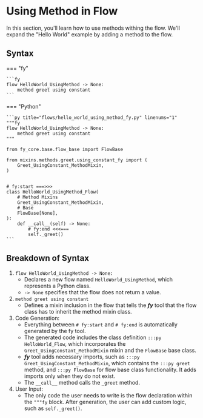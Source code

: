 # Using Method in Flow

In this section, you'll learn how to use methods withing the flow. We'll expand the "Hello World" example by adding a method to the flow.

## Syntax

=== "fy"

    ```fy
    flow HelloWorld_UsingMethod -> None:
        method greet using constant
    ```

=== "Python"
    
    ```py title="flows/hello_world_using_method_fy.py" linenums="1"
    """fy
    flow HelloWorld_UsingMethod -> None:
        method greet using constant
    """

    from fy_core.base.flow_base import FlowBase
    
    from mixins.methods.greet.using_constant_fy import (
        Greet_UsingConstant_MethodMixin,
    )
    
    
    # fy:start ===>>>
    class HelloWorld_UsingMethod_Flow(
        # Method Mixins
        Greet_UsingConstant_MethodMixin,
        # Base
        FlowBase[None],
    ):
        def __call__(self) -> None:
            # fy:end <<<===
            self._greet()
    ```

## Breakdown of Syntax

1. `flow HelloWorld_UsingMethod -> None:`
    - Declares a new flow named `HelloWorld_UsingMethod`, which represents a Python class. 
    - `-> None` specifies that the flow does not return a value.
2. `method greet using constant`
    - Defines a mixin inclusion in the flow that tells the ___fy___ tool that the flow class has to inherit the method mixin class.
3. Code Generation:
    - Everything between `# fy:start` and `# fy:end` is automatically generated by the fy tool.
    - The generated code includes the class definition `:::py HelloWorld_Flow`, which incorporates the `Greet_UsingConstant_MethodMixin` mixin and the `FlowBase` base class. 
    - ___fy___ tool adds necessary imports, such as `:::py Greet_UsingConstant_MethodMixin`, which contains the `:::py greet` method, and `:::py FlowBase` for flow base class functionality. It adds imports only when they do not exist.
    - The `__call__` method calls the `_greet` method.
4. User Input:
    - The only code the user needs to write is the flow declaration within the `"""fy` block. After generation, the user can add custom logic, such as `self._greet()`.
